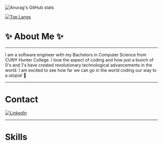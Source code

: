 
![Anurag's GitHub stats](https://github-readme-stats.vercel.app/api?username=muddin1121&show_icons=true&theme=codeSTACKr)

[![Top Langs](https://github-readme-stats.vercel.app/api/top-langs/?username=muddin1121&layout=compact&show_icons=true&theme=codeSTACKr)](https://github.com/anuraghazra/github-readme-stats)


<h1>✨ About Me ✨</h1>

-----

I am a software engineer with my Bachelors in Computer Science from CUNY Hunter College. I love the aspect of coding and how just a bunch of 0's and 1's have created revolutionary technological advancements in the world. I am excited to see how far we can go in the world coding our way to a utopia! 🔭

-----

<h1>Contact</h1>

[![LinkedIn](https://img.shields.io/badge/linkedin-%230077B5.svg?style=for-the-badge&logo=linkedin&logoColor=white)](https://www.linkedin.com/in/mohammed-uddin-4a8105170/)

-----

<h1>Skills</h1>

<!--
**muddin1121/muddin1121** is a ✨ _special_ ✨ repository because its `README.md` (this file) appears on your GitHub profile.

Here are some ideas to get you started:

- 🔭 I’m currently working on ...
- 🌱 I’m currently learning ...
- 👯 I’m looking to collaborate on ...
- 🤔 I’m looking for help with ...
- 💬 Ask me about ...
- 📫 How to reach me: ...
- 😄 Pronouns: ...
- ⚡ Fun fact: ...
-->
